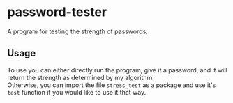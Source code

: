 # password-tester
A program for testing the strength of passwords.

## Usage
To use you can either directly run the program, give it a password, and it will return the strength
as determined by my algorithm.  
Otherwise, you can import the file `stress_test` as a package and use it's `test` function
if you would like to use it that way.
